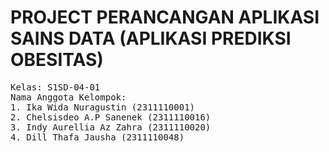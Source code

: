 # PROJECT PERANCANGAN APLIKASI SAINS DATA (APLIKASI PREDIKSI OBESITAS)
<pre>
Kelas: S1SD-04-01
Nama Anggota Kelompok:
1. Ika Wida Nuragustin (2311110001)
2. Chelsisdeo A.P Sanenek (2311110016)
3. Indy Aurellia Az Zahra (2311110020)
4. Dill Thafa Jausha (2311110048)
</pre>
